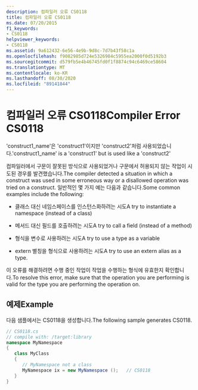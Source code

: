 ```yaml
---
description: 컴파일러 오류 CS0118
title: 컴파일러 오류 CS0118
ms.date: 07/20/2015
f1_keywords:
- CS0118
helpviewer_keywords:
- CS0118
ms.assetid: 9a612432-6e56-4e9b-9d8c-7d7b43f58c1a
ms.openlocfilehash: f9082985d724e5326984c5955ea2000f0d5192b3
ms.sourcegitcommit: d579fb5e4b46745fd0f1f8874c94c6469ce58604
ms.translationtype: MT
ms.contentlocale: ko-KR
ms.lasthandoff: 08/30/2020
ms.locfileid: "89141844"
---
```

# <a name="compiler-error-cs0118"></a><span data-ttu-id="a8ffe-103">컴파일러 오류 CS0118</span><span class="sxs-lookup"><span data-stu-id="a8ffe-103">Compiler Error CS0118</span></span>
<span data-ttu-id="a8ffe-104">'construct1_name'은 'construct1'이지만 'construct2'처럼 사용되었습니다.</span><span class="sxs-lookup"><span data-stu-id="a8ffe-104">'construct1_name' is a 'construct1' but is used like a 'construct2'</span></span>  
  
 <span data-ttu-id="a8ffe-105">컴파일러에서 구문이 잘못된 방식으로 사용되었거나 구문에서 허용되지 않는 작업이 시도된 경우를 발견했습니다.</span><span class="sxs-lookup"><span data-stu-id="a8ffe-105">The compiler detected a situation in which a construct was used in some erroneous way or a disallowed operation was tried on a construct.</span></span> <span data-ttu-id="a8ffe-106">일반적인 몇 가지 예는 다음과 같습니다.</span><span class="sxs-lookup"><span data-stu-id="a8ffe-106">Some common examples include the following:</span></span>  
  
- <span data-ttu-id="a8ffe-107">클래스 대신 네임스페이스를 인스턴스화하려는 시도</span><span class="sxs-lookup"><span data-stu-id="a8ffe-107">A try to instantiate a namespace (instead of a class)</span></span>  
  
- <span data-ttu-id="a8ffe-108">메서드 대신 필드를 호출하려는 시도</span><span class="sxs-lookup"><span data-stu-id="a8ffe-108">A try to call a field (instead of a method)</span></span>  
  
- <span data-ttu-id="a8ffe-109">형식을 변수로 사용하려는 시도</span><span class="sxs-lookup"><span data-stu-id="a8ffe-109">A try to use a type as a variable</span></span>  
  
- <span data-ttu-id="a8ffe-110">extern 별칭을 형식으로 사용하려는 시도</span><span class="sxs-lookup"><span data-stu-id="a8ffe-110">A try to use an extern alias as a type.</span></span>  
  
 <span data-ttu-id="a8ffe-111">이 오류를 해결하려면 수행 중인 작업이 작업을 수행하는 형식에 유효한지 확인합니다.</span><span class="sxs-lookup"><span data-stu-id="a8ffe-111">To resolve this error, make sure that the operation you are performing is valid for the type you are performing the operation on.</span></span>  
  
## <a name="example"></a><span data-ttu-id="a8ffe-112">예제</span><span class="sxs-lookup"><span data-stu-id="a8ffe-112">Example</span></span>  
 <span data-ttu-id="a8ffe-113">다음 샘플에서는 CS0118을 생성합니다.</span><span class="sxs-lookup"><span data-stu-id="a8ffe-113">The following sample generates CS0118.</span></span>  
  
```csharp  
// CS0118.cs  
// compile with: /target:library  
namespace MyNamespace  
{  
   class MyClass  
   {  
      // MyNamespace not a class  
      MyNamespace ix = new MyNamespace ();   // CS0118  
   }  
}  
```

